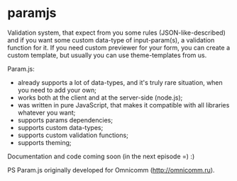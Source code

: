 paramjs
=======

Validation system, that expect from you some rules (JSON-like-described) and if you want some custom data-type of input-param(s), a validation function for it.
If you need custom previewer for your form, you can create a custom template, but usually you can use theme-templates from us.

Param.js:

- already supports a lot of data-types, and it's truly rare situation, when you need to add your own; 
- works both at the client and at the server-side (node.js);
- was written in pure JavaScript, that makes it compatible with all libraries whatever you want;
- supports params dependencies;
- supports custom data-types;
- supports custom validation functions;
- supports theming;

Documentation and code coming soon (in the next episode =) :)

PS Param.js originally developed for Omnicomm (http://omnicomm.ru).
